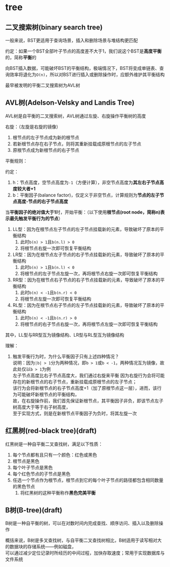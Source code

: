 # tree

## 二叉搜索树(binary search tree)

一般来说，BST更适用于查询场景，插入和删除场景与堆结构更匹配

约定：如果一个BST全部叶子节点的高度差不大于1，我们说这个BST是**高度平衡**的，简称**平衡**的

向BST插入数据，可能破坏BST的平衡结构，极端情况下，BST将变成单链表、查询效率将退化为`O(n)`，所以对BST进行插入或删除操作时，应额外维护其平衡结构

最早被发明的平衡二叉搜索树为AVL树

## AVL树(Adelson-Velsky and Landis Tree)

AVL树是自平衡的二叉搜索树，AVL树通过左旋、右旋操作平衡树的高度

右旋：（左旋是右旋的镜像）

1. 根节点的左子节点成为新的根节点
2. 若新根节点存在右子节点，则将其重新挂载成原根节点的左子节点
3. 原根节点成为新根节点的右子节点

平衡规则：

约定：

1. h：节点高度，空节点高度为`-1`（方便计算），非空节点高度为**其左右子节点高度较大者+1**
2. b：平衡因子(balance factor)，仅定义于非空节点，计算规则为**节点的左子节点高度-节点的右子节点高度**

当**平衡因子的绝对值大于1**时，开始平衡：（以下使用**根节点(root node，简称n)**表示**最先触发平衡行为的节点**）

1. LL型：因为在根节点左子节点的左子节点挂载新的元素，导致破坏了原本的平衡结构
    1. 此时`b(n) > 1`且`b(n.l) > 0`
    2. 将根节点右旋一次即可恢复平衡结构
2. LR型：因为在根节点左子节点的右子节点挂载新的元素，导致破坏了原本的平衡结构
    1. 此时`b(n) > 1`且`b(n.l) < 0`
    2. 将根节点的左子节点左旋一次，再将根节点右旋一次即可恢复平衡结构
3. RR型：因为在根节点右子节点的右子节点挂载新的元素，导致破坏了原本的平衡结构
    1. 此时`b(n) < -1`且`b(n.r) < 0`
    2. 将根节点左旋一次即可恢复平衡结构
4. RL型：因为在根节点右子节点的左子节点挂载新的元素，导致破坏了原本的平衡结构
    1. 此时`b(n) < -1`且`b(n.r) > 0`
    2. 将根节点的右子节点右旋一次，再将根节点左旋一次即可恢复平衡结构

其中，LL型与RR型互为镜像结构、LR型与RL型互为镜像结构

理解：

1. 触发平衡行为时，为什么平衡因子只有上述四种情况？  
   说明：因为`|b| > 1`分为两种情况，即`b > 1`或`b < -1`，两种情况互为镜像，故此处仅以`b > 1`为例  
   左子节点高度比右子节点高度大，我们通过右旋来平衡 
   因为右旋行为会将可能存在的新根节点的右子节点，重新挂载成原根节点的左子节点；  
   该行为会将新根节点的右子节点高度+1（加了原根节点这一层），进而，该行为可能破坏新根节点的平衡结构，  
   故，在右旋操作前，我们首先保证新根节点，其平衡因子非负，即该节点左子树高度大于等于右子树高度，  
   至于实现方式，则是在新根节点平衡因子为负时，将其左旋一次

## 红黑树(red-black tree)(draft)

红黑树是一种自平衡二叉查找树，满足以下性质：
1. 每个节点都有且只有一个颜色：红色或黑色
2. 根节点是黑色
3. 每个叶子节点是黑色
4. 每个红色节点的子节点是黑色
5. 任选一个节点作为根节点，根节点到它的每个叶子节点的路径都包含相同数量的黑色节点
   1. 将红黑树的这种平衡称作**黑色完美平衡**

## B树(B-tree)(draft)

B树是一种自平衡的树，可以在对数时间内完成查找、顺序访问、插入以及删除操作

概括来说，B树是多叉查找树，与自平衡二叉查找树相比，B树适用于读写相对大的数据块的存储系统——例如磁盘，  
可以通过减少定位记录时所经历的中间过程，加快存取速度；常用于实现数据库与文件系统
